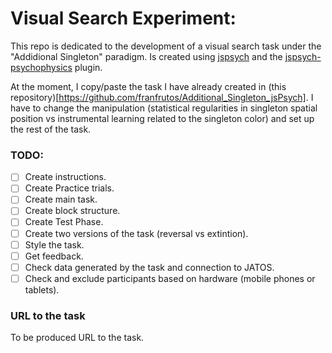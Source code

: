 # Visual Search Experiment:

This repo is dedicated to the development of a visual search task under the "Addidional Singleton" paradigm. Is created using [jspsych](https://www.jspsych.org/7.3/) and the [jspsych-psychophysics](https://jspsychophysics.hes.kyushu-u.ac.jp/) plugin. 

At the moment, I copy/paste the task I have already created in (this repository)[https://github.com/franfrutos/Additional_Singleton_jsPsych]. I have to change the manipulation (statistical regularities in singleton spatial position vs instrumental learning related to the singleton color) and set up the rest of the task. 

### TODO:

- [ ] Create instructions.
- [ ] Create Practice trials.
- [ ] Create main task.
- [ ] Create block structure.
- [ ] Create Test Phase.
- [ ] Create two versions of the task (reversal vs extintion).
- [ ] Style the task.
- [ ] Get feedback.
- [ ] Check data generated by the task and connection to JATOS.
- [ ] Check and exclude participants based on hardware (mobile phones or tablets).

### URL to the task

To be produced URL to the task.
